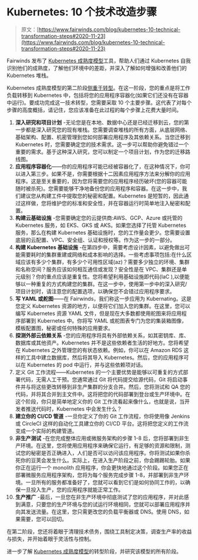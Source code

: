 # Kubernetes: 10 个技术改造步骤

> 原文：[https://www.fairwinds.com/blog/kubernetes-10-technical-transformation-steps#2020-11-23](https://www.fairwinds.com/blog/kubernetes-10-technical-transformation-steps#2020-11-23)

 Fairwinds 发布了 [Kubernetes 成熟度模型](https://www.fairwinds.com/kubernetes-maturity-model)工具，帮助人们通过 Kubernetes 自我识别他们的成熟度，了解他们环境中的差距，并深入了解如何增强和改善他们的 Kubernetes 堆栈。

Kubernetes 成熟度模型的第二阶段[侧重于转型](https://www.fairwinds.com/kubernetes-maturity-model/phase-2-transform)。在这一阶段，您的重点是将工作负载转移到 Kubernetes 中，包括将您的应用程序容器化(如果它们还没有在容器中运行)。要成功完成这一技术转型，您需要采取 10 个主要步骤。这代表了对每个步骤的高度概括，请记住，您应该准备在此过程的每个步骤上花费大量时间。

1.  **深入研究和项目计划** -无论您是在本地、数据中心还是已经迁移到云，您的第一步都是深入研究您的现有堆栈。您需要调查堆栈的所有方面，从底层网络、基础架构、配置、机密管理到您如何部署应用程序及其依赖关系。当您迁移到 Kubernetes 时，您需要确定您的技术需求。这一步可以帮助你避免错过一个重要的需求。基于这种深入研究，您可以制定一个项目计划，作为您的迁移路线图。
2.  **应用程序容器化**——你的应用程序可能已经被容器化了，在这种情况下，你可以进入第三步。如果不是，你需要根据十二因素应用程序方法来分解你的应用程序。这是至关重要的，因为您将需要您的应用程序经历破坏(您的容器可能随时被杀死)。您需要能够干净地备份您的应用程序和容器。在这一步中，我们建议您从构建工件中提取您的秘密和配置。Kubernetes 是短暂的，因此通过这样做，您将维护您的标准和安全性，并在容器运行时简单地注入秘密和配置。
3.  **构建云基础设施** -您需要确定您的云提供商:AWS、GCP、Azure 或托管的 Kubernetes 服务，如 EKS、GKS 或 AKS。如果您选择了托管 Kubernetes 服务，那么在构建 Kubernetes 基础设施时，您的工作量会更少。您需要设置底层的云配置、VPC、安全组、认证和授权等。作为这一步的一部分。
4.  **构建 Kubernetes 基础设施** -在第四步中，需要考虑设计因素，以避免做出可能需要耗时的集群重建或网络和成本影响的选择。一些考虑事项包括:在什么区域应该有多少个集群，有多少个可用性区域(az)？需要多少独立的环境、集群和名称空间？服务应该如何相互通信或发现？安全性是在 VPC、集群还是单元级别？你的重点应该是重复性。您将希望利用基础设施即代码(IaC ),以便能够以一种重复的方式构建您的集群。在这一步中，使用第一步中的深入研究/项目计划时，请注意您的配置选项，以确保您不会错过应用程序要求。
5.  **写 YAML 或舵图**——在 Fairwinds，我们称这一步应用为 Kubernating。这是您定义 Kubernetes 资源的地方，以便将它们加入您的集群。在这里，您可以编写 Kubernetes 资源 YAML 文件，但是现在大多数都使用舵图来将应用程序部署到 Kubernetes 中。你将写 YAML 或舵图表专门为您的集装箱图像，模板配置图，秘密或任何特殊的应用要求。
6.  **探测外部云依赖关系** -您的应用程序将具有外部依赖关系，如其密钥库、库、数据库或其他资产。Kubernetes 并不是这些依赖者生活的好地方。您将希望在 Kubernetes 之外管理您的有状态依赖。例如，你可以在 Amazon RDS 这样的工具中建立数据库，然后将其导入 Kubernetes。然后，您的应用程序可以在 Kubernetes 的 pod 中运行，并与这些依赖项对话。
7.  定义 Git 工作流程——Kubernetes 的一个主要优势是能够以可重复的方式部署代码，无需人工干预。您通常通过 Git 将代码提交给源代码，Git 将启动事件并与将这些更改转移到非生产集群的分支合并。然后，您将测试和 QA 您的代码，并将其合并到主文件中。这将把您的代码部署到登台或生产环境中。在这个阶段，你只是简单地定义你的 Git 工作流看起来像什么，也就是说，当开发者推送代码时，Kubernetes 中会发生什么？
8.  **建立你的 CI/CD 管道** -一旦你定义了你的 Git 工作流程，你将使用像 Jenkins 或 CircleCI 这样的自动化工具建立你的 CI/CD 平台。这将把您定义的工作流变成一个实际的构建管道。
9.  **非生产测试** -在您完成整体应用或微服务架构的步骤 1-8 后，您将部署到非生产环境。在这里，您将使用应用程序来确保它运行，有足够的资源和限制，测试您的秘密是否正确进入，人们是否可以访问该应用程序。你将测试如果你杀死你的豆荚会发生什么。实际上，在进入生产阶段之前，你会踢踢轮胎。如果你正在运行一个 monolith 应用程序，你会更快地通过这个阶段。如果您正在部署微服务应用程序架构，您将为每个服务完成步骤 1-8，并部署到非生产环境。一旦所有的服务都准备好了，您就可以看到它们是如何协同工作的，以确保一旦投入生产，您的应用程序就能正常工作。
10.  **生产推广** -最后，一旦您在非生产环境中彻底测试了您的应用程序，并对此感到满意，只要您的生产环境与您的试运行环境相同，您就可以部署应用程序并向其发送流量。在这里，您只需更改您的负载平衡器或 DNS。使用 DNS，如果需要，您可以回切。

在第二阶段，您还将着眼于清理技术债务，围绕工具制定决策，调查生产率的收益与损失，并开始着眼于灵活性与控制。

进一步了解 [Kubernetes 成熟度模型](https://www.fairwinds.com/kubernetes-maturity-model)的转型阶段，并研究该模型的所有阶段。